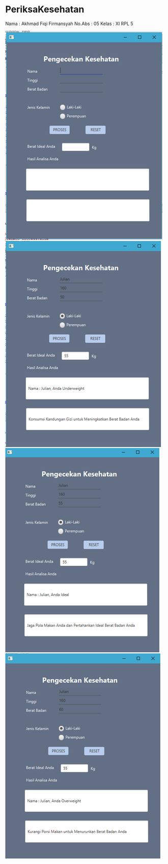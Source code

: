 # PeriksaKesehatan

Nama : Akhmad Fiqi Firmansyah
No.Abs : 05
Kelas : XI RPL 5

![alt text](https://github.com/akhmadfiqi/PeriksaKesehatan/blob/master/1.PNG)
![alt text](https://github.com/akhmadfiqi/PeriksaKesehatan/blob/master/2.PNG)
![alt text](https://github.com/akhmadfiqi/PeriksaKesehatan/blob/master/3.PNG)
![alt text](https://github.com/akhmadfiqi/PeriksaKesehatan/blob/master/4.PNG)
